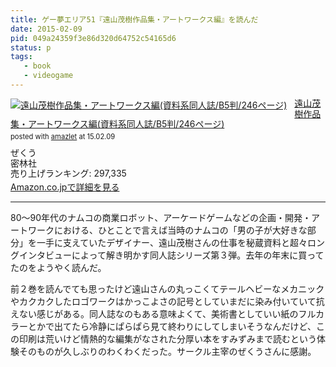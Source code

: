 ```yaml
---
title: ゲー夢エリア51『遠山茂樹作品集・アートワークス編』を読んだ
date: 2015-02-09
pid: 049a24359f3e86d320d64752c54165d6
status: p
tags:
   - book
   - videogame
---
```


<div class="amazlet-box" style="margin-bottom:0px;"><div class="amazlet-image" style="float:left;margin:0px 12px 1px 0px;"><a href="http://www.amazon.co.jp/exec/obidos/ASIN/B00PXLIP12/dotimpact-22/ref=nosim/" name="amazletlink" target="_blank"><img src="http://ecx.images-amazon.com/images/I/51qmqAyuSzL._SL160_.jpg" alt="遠山茂樹作品集・アートワークス編(資料系同人誌/B5判/246ページ)" style="border: none;" /></a></div><div class="amazlet-info" style="line-height:120%; margin-bottom: 10px"><div class="amazlet-name" style="margin-bottom:10px;line-height:120%"><a href="http://www.amazon.co.jp/exec/obidos/ASIN/B00PXLIP12/dotimpact-22/ref=nosim/" name="amazletlink" target="_blank">遠山茂樹作品集・アートワークス編(資料系同人誌/B5判/246ページ)</a><div class="amazlet-powered-date" style="font-size:80%;margin-top:5px;line-height:120%">posted with <a href="http://www.amazlet.com/" title="amazlet" target="_blank">amazlet</a> at 15.02.09</div></div><div class="amazlet-detail">ぜくう <br />密林社 <br />売り上げランキング: 297,335<br /></div><div class="amazlet-sub-info" style="float: left;"><div class="amazlet-link" style="margin-top: 5px"><a href="http://www.amazon.co.jp/exec/obidos/ASIN/B00PXLIP12/dotimpact-22/ref=nosim/" name="amazletlink" target="_blank">Amazon.co.jpで詳細を見る</a></div></div></div><div class="amazlet-footer" style="clear: left"></div></div>

***

80〜90年代のナムコの商業ロボット、アーケードゲームなどの企画・開発・アートワークにおける、ひとことで言えば当時のナムコの「男の子が大好きな部分」を一手に支えていたデザイナー、遠山茂樹さんの仕事を秘蔵資料と超々ロングインタビューによって解き明かす同人誌シリーズ第３弾。去年の年末に買ってたのをようやく読んだ。

前２巻を読んでても思ったけど遠山さんの丸っこくてテールヘビーなメカニックやカクカクしたロゴワークはかっこよさの記号としていまだに染み付いていて抗えない感じがある。同人誌なのもある意味よくて、美術書としていい紙のフルカラーとかで出てたら冷静にぱらぱら見て終わりにしてしまいそうなんだけど、この印刷は荒いけど情熱的な編集がなされた分厚い本をすみずみまで読むという体験そのものが久しぶりのわくわくだった。サークル主宰のぜくうさんに感謝。